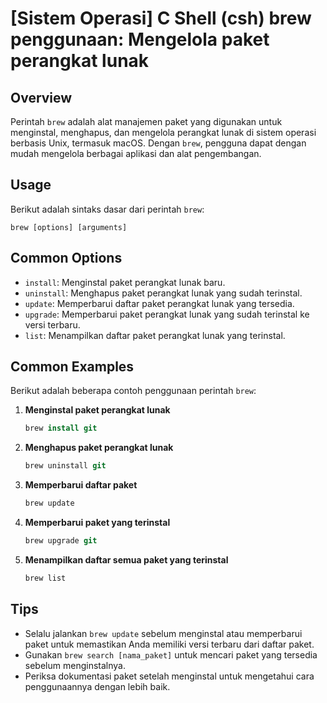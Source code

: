 # [Sistem Operasi] C Shell (csh) brew penggunaan: Mengelola paket perangkat lunak

## Overview
Perintah `brew` adalah alat manajemen paket yang digunakan untuk menginstal, menghapus, dan mengelola perangkat lunak di sistem operasi berbasis Unix, termasuk macOS. Dengan `brew`, pengguna dapat dengan mudah mengelola berbagai aplikasi dan alat pengembangan.

## Usage
Berikut adalah sintaks dasar dari perintah `brew`:

```
brew [options] [arguments]
```

## Common Options
- `install`: Menginstal paket perangkat lunak baru.
- `uninstall`: Menghapus paket perangkat lunak yang sudah terinstal.
- `update`: Memperbarui daftar paket perangkat lunak yang tersedia.
- `upgrade`: Memperbarui paket perangkat lunak yang sudah terinstal ke versi terbaru.
- `list`: Menampilkan daftar paket perangkat lunak yang terinstal.

## Common Examples
Berikut adalah beberapa contoh penggunaan perintah `brew`:

1. **Menginstal paket perangkat lunak**
   ```csh
   brew install git
   ```

2. **Menghapus paket perangkat lunak**
   ```csh
   brew uninstall git
   ```

3. **Memperbarui daftar paket**
   ```csh
   brew update
   ```

4. **Memperbarui paket yang terinstal**
   ```csh
   brew upgrade git
   ```

5. **Menampilkan daftar semua paket yang terinstal**
   ```csh
   brew list
   ```

## Tips
- Selalu jalankan `brew update` sebelum menginstal atau memperbarui paket untuk memastikan Anda memiliki versi terbaru dari daftar paket.
- Gunakan `brew search [nama_paket]` untuk mencari paket yang tersedia sebelum menginstalnya.
- Periksa dokumentasi paket setelah menginstal untuk mengetahui cara penggunaannya dengan lebih baik.
